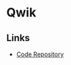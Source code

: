 # Qwik

<!--
https://youtube.com/watch?v=Q7nNbJomC0I
https://youtube.com/watch?v=dV0Svun5_ws
https://www.youtube.com/watch?v=P6ioPj7ZfNA

https://github.com/peter-kuhmann/qwik-multi-tenancy
-->

## Links

- [Code Repository](https://github.com/BuilderIO/qwik)
